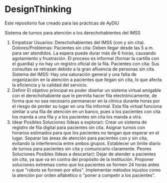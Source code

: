 # DesignThinking
Este repositorio fue creado para las prácticas de AyDIU


Sistema de turnos para atención a los derechohabientes del IMSS
1. Empatizar
Usuarios: Derechohabientes del IMSS (con y sin cita).
Dolores/Problemas:
Pacientes sin cita: Deben llegar desde las 5 a.m. para ser atendidos. La espera puede durar más de 6 horas, causando agotamiento y frustración. El proceso es informal (formar la cartilla con el guardia) y no hay un registro oficial de la fila.
Pacientes con cita: Sus consultas se retrasan debido a la gran afluencia de personas sin cita.
Sistema del IMSS: Hay una saturación general y una falta de organización en la atención a pacientes que llegan sin cita, lo que afecta la eficiencia y la calidad del servicio.
2. Definir
El objetivo principal es poder diseñar un sistema virtual amigable con el derechohabiente que le permita hacer fila electrónicamente, de forma que no sea necesario permanecer en la clínica durante horas por el riesgo de perder su lugar en una fila informal. Esta fila virtual funciona similar a una fila de atención en un banco, pues a los pacientes con cita los manda a una fila y a los pacientes sin cita los manda a otra.
3. Idear
Posibles Soluciones (Ideas a explorar):
Crear un sistema de registro de fila digital para pacientes sin cita.
Asignar turnos con horarios estimados para que los pacientes no tengan que esperar en el lugar.
Separar las áreas de atención para pacientes con y sin cita, evitando la interferencia entre ambos grupos.
Establecer un límite diario de turnos para pacientes sin cita y comunicarlo claramente.
Peores Soluciones Posibles (Ideas a descartar):
Dejar de atender a pacientes sin cita, ya que va en contra del propósito de la institución.
Proponer soluciones extremas como que los pacientes se formen 24 horas antes o que "robots se formen por ellos".
Implementar métodos injustos como la atención por orden alfabético o "poner a competir a los pacientes".
